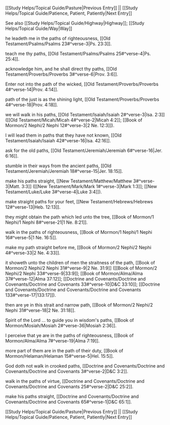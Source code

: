 [[Study Helps/Topical Guide/Pasture|Previous Entry]]  ||  [[Study Helps/Topical Guide/Patience, Patient, Patiently|Next Entry]]

 See also [[Study Helps/Topical Guide/Highway|Highway]]; [[Study Helps/Topical Guide/Way|Way]]

 he leadeth me in the paths of righteousness, [[Old Testament/Psalms/Psalms 23#^verse-3|Ps. 23:3]].

 teach me thy paths, [[Old Testament/Psalms/Psalms 25#^verse-4|Ps. 25:4]].

 acknowledge him, and he shall direct thy paths, [[Old Testament/Proverbs/Proverbs 3#^verse-6|Prov. 3:6]].

 Enter not into the path of the wicked, [[Old Testament/Proverbs/Proverbs 4#^verse-14|Prov. 4:14]].

 path of the just is as the shining light, [[Old Testament/Proverbs/Proverbs 4#^verse-18|Prov. 4:18]].

 we will walk in his paths, [[Old Testament/Isaiah/Isaiah 2#^verse-3|Isa. 2:3]] ([[Old Testament/Micah/Micah 4#^verse-2|Micah 4:2]]; [[Book of Mormon/2 Nephi/2 Nephi 12#^verse-3|2 Ne. 12:3]]).

 I will lead them in paths that they have not known, [[Old Testament/Isaiah/Isaiah 42#^verse-16|Isa. 42:16]].

 ask for the old paths, [[Old Testament/Jeremiah/Jeremiah 6#^verse-16|Jer. 6:16]].

 stumble in their ways from the ancient paths, [[Old Testament/Jeremiah/Jeremiah 18#^verse-15|Jer. 18:15]].

 make his paths straight, [[New Testament/Matthew/Matthew 3#^verse-3|Matt. 3:3]] ([[New Testament/Mark/Mark 1#^verse-3|Mark 1:3]]; [[New Testament/Luke/Luke 3#^verse-4|Luke 3:4]]).

 make straight paths for your feet, [[New Testament/Hebrews/Hebrews 12#^verse-13|Heb. 12:13]].

 they might obtain the path which led unto the tree, [[Book of Mormon/1 Nephi/1 Nephi 8#^verse-21|1 Ne. 8:21]].

 walk in the paths of righteousness, [[Book of Mormon/1 Nephi/1 Nephi 16#^verse-5|1 Ne. 16:5]].

 make my path straight before me, [[Book of Mormon/2 Nephi/2 Nephi 4#^verse-33|2 Ne. 4:33]].

 it showeth unto the children of men the straitness of the path, [[Book of Mormon/2 Nephi/2 Nephi 31#^verse-9|2 Ne. 31:9]] ([[Book of Mormon/2 Nephi/2 Nephi 33#^verse-9|33:9]]; [[Book of Mormon/Alma/Alma 37#^verse-12|Alma 37:12]]; [[Doctrine and Covenants/Doctrine and Covenants/Doctrine and Covenants 33#^verse-10|D&C 33:10]]; [[Doctrine and Covenants/Doctrine and Covenants/Doctrine and Covenants 133#^verse-17|133:17]]).

 then are ye in this strait and narrow path, [[Book of Mormon/2 Nephi/2 Nephi 31#^verse-18|2 Ne. 31:18]].

 Spirit of the Lord ... to guide you in wisdom's paths, [[Book of Mormon/Mosiah/Mosiah 2#^verse-36|Mosiah 2:36]].

 I perceive that ye are in the paths of righteousness, [[Book of Mormon/Alma/Alma 7#^verse-19|Alma 7:19]].

 more part of them are in the path of their duty, [[Book of Mormon/Helaman/Helaman 15#^verse-5|Hel. 15:5]].

 God doth not walk in crooked paths, [[Doctrine and Covenants/Doctrine and Covenants/Doctrine and Covenants 3#^verse-2|D&C 3:2]].

 walk in the paths of virtue, [[Doctrine and Covenants/Doctrine and Covenants/Doctrine and Covenants 25#^verse-2|D&C 25:2]].

 make his paths straight, [[Doctrine and Covenants/Doctrine and Covenants/Doctrine and Covenants 65#^verse-1|D&C 65:1]].

[[Study Helps/Topical Guide/Pasture|Previous Entry]]  ||  [[Study Helps/Topical Guide/Patience, Patient, Patiently|Next Entry]]